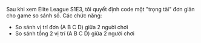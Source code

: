 Sau khi xem Elite League S1E3, tôi quyết định code một "trọng tài" đơn giản cho game so sánh số. 
Các chức năng: 
- So sánh vị trí đơn (A B C D) giữa 2 người chơi
- So sánh tổng 2 vị trí (A B C D) giữa 2 người chơi
